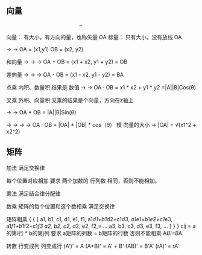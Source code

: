 ## 向量
                               →
向量： 有大小，有方向的量，也称矢量 OA
标量： 只有大小，没有放线  OA


→            →
OA = (x1,y1) OB = (x2, y2)

和向量
→    →                         →
OA + OB = (x1 + x2, y1 + y2) = OB

差向量
→    →                         →
OA - OB = (x1 - x2, y1 - y2) = BA

点乘 内积、数量积
结果是 数值
→    →
OA · OB = x1 * x2 + y1 * y2 =|A||B|Cos(θ)

叉乘 外积、向量积
叉乘的结果是个向量，方向在z轴上

→    →
OA * OB = |A||B|Sin(θ)


→    →     →      →
OA · OB = |OA| * |OB| * cos（θ）
模 向量的大小
 →
|OA| = √(x1^2 + x2^2)

## 矩阵

加法
满足交换律

每个位置对应相加
要求 两个加数的 行列数 相同，否则不能相加。

乘法
满足结合律分配律

数乘
矩阵的每个位置和这个数相乘
满足交换律

矩阵相乘
{             {             {
a1, b1, c1,   d1, e1, f1,     a1*d1+b1*d2+c1*d3, a1*e1+b1*e2+c1*e3, a1*f1+b1*f2+c1*f3
a2, b2, c2,*  d2, e2, f2,=    ...
a3, b3, c3,   d3, e3, f3,     ...
}             }             }
cij = a的第i行 * b的第j列
要求 a矩阵的列数 = b矩阵的行数 否则不能相乘
A*B!=B*A

转置  行变成列 列变成行
(A')' = A
(A+B)' = A' + B'
(AB)' = B'A'
(rA)' = rA'
